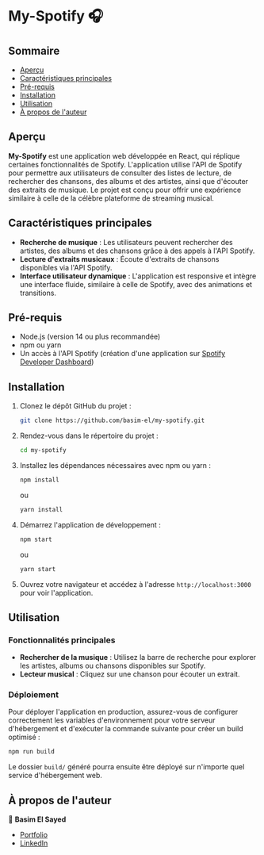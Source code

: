 # My-Spotify 🎧

## Sommaire

- [Aperçu](#aperçu)
- [Caractéristiques principales](#caractéristiques-principales)
- [Pré-requis](#pré-requis)
- [Installation](#installation)
- [Utilisation](#utilisation)
- [À propos de l'auteur](#à-propos-de-lauteur)

## Aperçu

**My-Spotify** est une application web développée en React, qui réplique certaines fonctionnalités de Spotify. L'application utilise l'API de Spotify pour permettre aux utilisateurs de consulter des listes de lecture, de rechercher des chansons, des albums et des artistes, ainsi que d'écouter des extraits de musique. Le projet est conçu pour offrir une expérience similaire à celle de la célèbre plateforme de streaming musical.

## Caractéristiques principales

- **Recherche de musique** : Les utilisateurs peuvent rechercher des artistes, des albums et des chansons grâce à des appels à l'API Spotify.
- **Lecture d'extraits musicaux** : Écoute d'extraits de chansons disponibles via l'API Spotify.
- **Interface utilisateur dynamique** : L'application est responsive et intègre une interface fluide, similaire à celle de Spotify, avec des animations et transitions.

## Pré-requis

- Node.js (version 14 ou plus recommandée)
- npm ou yarn
- Un accès à l'API Spotify (création d'une application sur [Spotify Developer Dashboard](https://developer.spotify.com/dashboard/))

## Installation

1. Clonez le dépôt GitHub du projet :

    ```bash
    git clone https://github.com/basim-el/my-spotify.git
    ```

2. Rendez-vous dans le répertoire du projet :

    ```bash
    cd my-spotify
    ```

3. Installez les dépendances nécessaires avec npm ou yarn :

    ```bash
    npm install
    ```

    ou

    ```bash
    yarn install
    ```

4. Démarrez l'application de développement :

    ```bash
    npm start
    ```

    ou

    ```bash
    yarn start
    ```

5. Ouvrez votre navigateur et accédez à l'adresse `http://localhost:3000` pour voir l'application.

## Utilisation

### Fonctionnalités principales

- **Rechercher de la musique** : Utilisez la barre de recherche pour explorer les artistes, albums ou chansons disponibles sur Spotify.
- **Lecteur musical** : Cliquez sur une chanson pour écouter un extrait.

### Déploiement

Pour déployer l'application en production, assurez-vous de configurer correctement les variables d'environnement pour votre serveur d'hébergement et d'exécuter la commande suivante pour créer un build optimisé :

```bash
npm run build
```

Le dossier `build/` généré pourra ensuite être déployé sur n'importe quel service d'hébergement web.

## À propos de l'auteur

👤 **Basim El Sayed**

- [Portfolio](https://www.eldev.fr/)
- [LinkedIn](https://www.linkedin.com/in/basim-el-sayed/)
